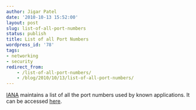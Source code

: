 ```yaml
---
author: Jigar Patel
date: '2010-10-13 15:52:00'
layout: post
slug: list-of-all-port-numbers
status: publish
title: List of all Port Numbers
wordpress_id: '78'
tags:
- networking
- security
redirect_from:
    - /list-of-all-port-numbers/
    - /blog/2010/10/13/list-of-all-port-numbers/
---
```


[IANA](http://www.iana.org/) maintains a list of all the port
numbers used by known applications. It can be accessed
[here](http://www.iana.org/assignments/port-numbers).



